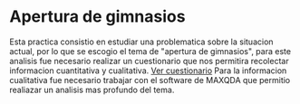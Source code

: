 # Apertura de gimnasios 
Esta practica consistio en estudiar una problematica sobre la situacion actual, por lo que se escogio el tema de
"apertura de gimnasios", para este analisis fue necesario realizar un cuestionario que nos permitira recolectar
informacion cuantitativa y cualitativa. [Ver cuestionario](Ejercicio_MAXQDA/apertgymsTFygraps.pdf)
Para la informacion cualitativa fue necesario trabajar con el software de MAXQDA que permitio realiazar un analisis mas profundo
del tema.
